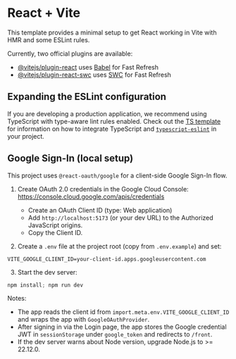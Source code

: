 # React + Vite

This template provides a minimal setup to get React working in Vite with HMR and some ESLint rules.

Currently, two official plugins are available:

- [@vitejs/plugin-react](https://github.com/vitejs/vite-plugin-react/blob/main/packages/plugin-react) uses [Babel](https://babeljs.io/) for Fast Refresh
- [@vitejs/plugin-react-swc](https://github.com/vitejs/vite-plugin-react/blob/main/packages/plugin-react-swc) uses [SWC](https://swc.rs/) for Fast Refresh

## Expanding the ESLint configuration

If you are developing a production application, we recommend using TypeScript with type-aware lint rules enabled. Check out the [TS template](https://github.com/vitejs/vite/tree/main/packages/create-vite/template-react-ts) for information on how to integrate TypeScript and [`typescript-eslint`](https://typescript-eslint.io) in your project.


## Google Sign-In (local setup)

This project uses `@react-oauth/google` for a client-side Google Sign-In flow.

1. Create OAuth 2.0 credentials in the Google Cloud Console: https://console.cloud.google.com/apis/credentials
	- Create an OAuth Client ID (type: Web application)
	- Add `http://localhost:5173` (or your dev URL) to the Authorized JavaScript origins.
	- Copy the Client ID.

2. Create a `.env` file at the project root (copy from `.env.example`) and set:

```
VITE_GOOGLE_CLIENT_ID=your-client-id.apps.googleusercontent.com
```

3. Start the dev server:

```powershell
npm install; npm run dev
```

Notes:
- The app reads the client id from `import.meta.env.VITE_GOOGLE_CLIENT_ID` and wraps the app with `GoogleOAuthProvider`.
- After signing in via the Login page, the app stores the Google credential JWT in `sessionStorage` under `google_token` and redirects to `/front`.
- If the dev server warns about Node version, upgrade Node.js to >= 22.12.0.
